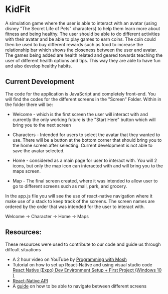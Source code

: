 # KidFit

A simulation game where the user is able to interact with an avatar (using disney "The Secret Life of Pets" characters) to help them learn more about fitness and being healthy. The user should be able to do different activities with their avatar and be able to play games to earn coins. The coin could then be used to buy different rewards such as food to increase the relationship bar which shows the closeness between the user and avatar. The games being added are health related and geared towards teaching the user of different health options and tips. This way they are able to have fun and also develop healthy habits. 

## Current Development

The code for the application is JavaScript and completely front-end. You will find the codes for the different screens in the "Screen" Folder. Within in the folder there will be:
- Welcome - which is the first screen the user will interact with and currently the only working future is the "Start Here" button which will bring you to the next screen

- Characters - Intended for users to select the avatar that they wanted to use. There will be a button at the bottom corner that should bring you to the home screen after selecting. Current development is not able to save the avatar selected.

- Home - considered as a main page for user to interact with. You will 2 icons, but only the map icon can interacted with and will bring you to the maps screen. 

- Map - The final screen created, where it was intended to allow user to go to different screens such as mall, park, and grocery. 

In the app.js file you will see the use of react-native navigation where it make use of a stack to keep track of the screens. The screen names are ordered by the order that was intended for the user to interact with. 

Welcome -> Character -> Home -> Maps

## Resources:
These resources were used to contribute to our code and guide us through diffcult situations
- A 2 hour video on YouTube by [Programming with Mosh](https://www.youtube.com/watch?v=0-S5a0eXPoc) 
- Tutorial on how to set up React-Native and using visual studio code [React Native (Expo) Dev Environment Setup + First Project (Windows 10 )](https://www.youtube.com/watch?v=WnS7dcY5Hys&t=663s)
- [React-Native API](https://reactnative.dev/docs/components-and-apis)
- A [guide](https://reactnavigation.org/docs/navigating/) on how to be able to navigate between different screens
